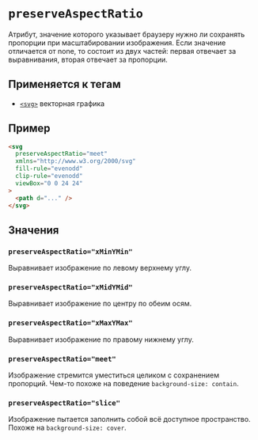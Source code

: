 # `preserveAspectRatio`

Атрибут, значение которого указывает браузеру нужно ли сохранять пропорции при масштабировании изображения. Если значение отличается от none, то состоит из двух частей: первая отвечает за выравнивания, вторая отвечает за пропорции.

## Применяется к тегам

- [`<svg>`](../../TAGS/MEDIA/svg.md) векторная графика

## Пример

```html
<svg
  preserveAspectRatio="meet"
  xmlns="http://www.w3.org/2000/svg"
  fill-rule="evenodd"
  clip-rule="evenodd"
  viewBox="0 0 24 24"
>
  <path d="..." />
</svg>
```

## Значения

### `preserveAspectRatio="xMinYMin"`

Выравнивает изображение по левому верхнему углу.

### `preserveAspectRatio="xMidYMid"`

Выравнивает изображение по центру по обеим осям.

### `preserveAspectRatio="xMaxYMax"`

Выравнивает изображение по правому нижнему углу.

### `preserveAspectRatio="meet"`

Изображение стремится уместиться целиком с сохранением пропорций. Чем-то похоже на поведение `background-size: contain`.

### `preserveAspectRatio="slice"`

Изображение пытается заполнить собой всё доступное пространство. Похоже на `background-size: cover`.
